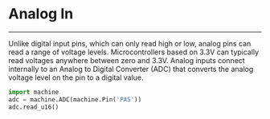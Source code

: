 # Analog In

---

Unlike digital input pins, which can only read high or low, analog pins can read a range of voltage levels.  Microcontrollers based on 3.3V can typically read voltages anywhere between zero and 3.3V. Analog inputs connect internally to an Analog to Digital Converter (ADC) that converts the analog voltage level on the pin to a digital value.

```py
import machine
adc = machine.ADC(machine.Pin('PA5')) 
adc.read_u16()
```